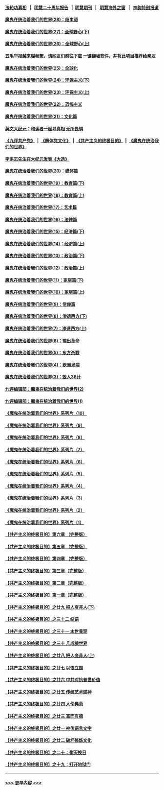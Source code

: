 #### [法轮功真相](https://github.com/gfw-breaker/truth/blob/master/README.md?t=0) &nbsp;&nbsp;|&nbsp;&nbsp; [明慧二十周年报告](https://github.com/gfw-breaker/mh-reports/blob/master/README.md?t=0) &nbsp;&nbsp;|&nbsp;&nbsp;[明慧期刊](https://github.com/gfw-breaker/mh-qikan) &nbsp;&nbsp;|&nbsp;&nbsp; [明慧海外之窗](https://github.com/gfw-breaker/mh-news/blob/master/README.md?t=0) &nbsp;&nbsp;|&nbsp;&nbsp; [神韵特别报道](https://github.com/gfw-breaker/mh-news/blob/master/shenyun.md?t=0)
#### [魔鬼在统治着我们的世界(28)：结束语](../pages/nsc422/n10936246.md?t=06112353) 
#### [魔鬼在统治着我们的世界(27)：全球野心(下)](../pages/nsc422/n10928319.md?t=06112353) 
#### [魔鬼在统治着我们的世界(26)：全球野心(上)](../pages/nsc422/n10900318.md?t=06112353) 
#### 五毛举报越来越频繁，请网友们前往下载 [一键翻墙软件](https://github.com/gfw-breaker/ssr-accounts)，并将此项目推荐给亲友
#### [魔鬼在统治着我们的世界(25)：全球化](../pages/nsc422/n10788205.md?t=06112353) 
#### [魔鬼在统治着我们的世界(24)：环保主义(下)](../pages/nsc422/n10695307.md?t=06112353) 
#### [魔鬼在统治着我们的世界(23)：环保主义(上)](../pages/nsc422/n10688613.md?t=06112353) 
#### [魔鬼在统治着我们的世界(22)：恐怖主义](../pages/nsc422/n10614727.md?t=06112353) 
#### [魔鬼在统治着我们的世界(21)：文化篇](../pages/nsc422/n10597706.md?t=06112353) 
#### [英文大纪元：和读者一起寻真相 无所畏惧](../pages/nsc422/n12542027.md?t=06112353) 
#### [《九评共产党》](https://github.com/begood0513/9ping.md/blob/master/README.md) &nbsp;|&nbsp; [《解体党文化》](../../../../jtdwh.md/blob/master/README.md)  &nbsp;|&nbsp; [《共产主义的终极目的》](../../../../gczydzjmd.md/blob/master/README.md) &nbsp;|&nbsp; [《魔鬼在统治我们的世界》](../../../../mgztzwmdsj.md/blob/master/README.md) 
#### [李洪志先生在大纪元发表《大选》](../pages/nsc422/n12534746.md?t=06112353) 
#### [魔鬼在统治着我们的世界(20)：媒体篇](../pages/nsc422/n10586579.md?t=06112353) 
#### [魔鬼在统治着我们的世界(19)：教育篇(下)](../pages/nsc422/n10564808.md?t=06112353) 
#### [魔鬼在统治着我们的世界(18)：教育篇(上)](../pages/nsc422/n10526970.md?t=06112353) 
#### [魔鬼在统治着我们的世界(17)：艺术篇](../pages/nsc422/n10499093.md?t=06112353) 
#### [魔鬼在统治着我们的世界(16)：法律篇](../pages/nsc422/n10485969.md?t=06112353) 
#### [魔鬼在统治着我们的世界(15)：经济篇(下)](../pages/nsc422/n10469975.md?t=06112353) 
#### [魔鬼在统治着我们的世界(14)：经济篇(上)](../pages/nsc422/n10457370.md?t=06112353) 
#### [魔鬼在统治着我们的世界(13)：政治篇(下)](../pages/nsc422/n10448270.md?t=06112353) 
#### [魔鬼在统治着我们的世界(12)：政治篇(上)](../pages/nsc422/n10444576.md?t=06112353) 
#### [魔鬼在统治着我们的世界(11)：家庭篇(下)](../pages/nsc422/n10440961.md?t=06112353) 
#### [魔鬼在统治着我们的世界(10)：家庭篇(上)](../pages/nsc422/n10435448.md?t=06112353) 
#### [魔鬼在统治着我们的世界(9)：信仰篇](../pages/nsc422/n10432159.md?t=06112353) 
#### [魔鬼在统治着我们的世界(8)：渗透西方(下)](../pages/nsc422/n10429603.md?t=06112353) 
#### [魔鬼在统治着我们的世界(7)：渗透西方(上)](../pages/nsc422/n10426013.md?t=06112353) 
#### [魔鬼在统治着我们的世界(6)：输出革命](../pages/nsc422/n10421536.md?t=06112353) 
#### [魔鬼在统治着我们的世界(5)：东方杀戮](../pages/nsc422/n10417707.md?t=06112353) 
#### [魔鬼在统治着我们的世界(4)：欧洲发端](../pages/nsc422/n10414890.md?t=06112353) 
#### [魔鬼在统治着我们的世界(3)：毁人36计](../pages/nsc422/n10411583.md?t=06112353) 
#### [九评编辑部：魔鬼在统治着我们的世界(2)](../pages/nsc422/n10410036.md?t=06112353) 
#### [九评编辑部：魔鬼在统治着我们的世界(1)](../pages/nsc422/n10406825.md?t=06112353) 
#### [《魔鬼在统治着我们的世界》系列片（10）](../pages/nsc422/n12292670.md?t=06112353) 
#### [《魔鬼在统治着我们的世界》系列片（9）](../pages/nsc422/n12290859.md?t=06112353) 
#### [《魔鬼在统治着我们的世界》系列片（8）](../pages/nsc422/n12287445.md?t=06112353) 
#### [《魔鬼在统治着我们的世界》系列片（7）](../pages/nsc422/n12283425.md?t=06112353) 
#### [《魔鬼在统治着我们的世界》系列片（6）](../pages/nsc422/n12282314.md?t=06112353) 
#### [《魔鬼在统治着我们的世界》系列片（5）](../pages/nsc422/n12281419.md?t=06112353) 
#### [《魔鬼在统治着我们的世界》系列片（4）](../pages/nsc422/n12274024.md?t=06112353) 
#### [《魔鬼在统治着我们的世界》系列片（3）](../pages/nsc422/n12271322.md?t=06112353) 
#### [《魔鬼在统治着我们的世界》系列片（2）](../pages/nsc422/n12269049.md?t=06112353) 
#### [《魔鬼在统治着我们的世界》系列片（1）](../pages/nsc422/n12267575.md?t=06112353) 
#### [【共产主义的终极目的】第六章 （完整版）](../pages/nsc422/n11428913.md?t=06112353) 
#### [【共产主义的终极目的】第五章 （完整版）](../pages/nsc422/n11428912.md?t=06112353) 
#### [【共产主义的终极目的】第四章 （完整版）](../pages/nsc422/n11428907.md?t=06112353) 
#### [【共产主义的终极目的】第三章（完整版）](../pages/nsc422/n11428848.md?t=06112353) 
#### [【共产主义的终极目的】第二章（完整版）](../pages/nsc422/n11428831.md?t=06112353) 
#### [【共产主义的终极目的】第一章（完整版）](../pages/nsc422/n11417651.md?t=06112353) 
#### [【共产主义的终极目的】之廿九 把人变非人(下)](../pages/nsc422/n11344140.md?t=06112353) 
#### [【共产主义的终极目的】之三十二 结语](../pages/nsc422/n11360535.md?t=06112353) 
#### [【共产主义的终极目的】之三十一 末世景观](../pages/nsc422/n11351129.md?t=06112353) 
#### [【共产主义的终极目的】之三十 几成狼世界](../pages/nsc422/n11348280.md?t=06112353) 
#### [【共产主义的终极目的】之廿八 把人变非人(上)](../pages/nsc422/n11340492.md?t=06112353) 
#### [【共产主义的终极目的】之廿七 以恨立国](../pages/nsc422/n11336944.md?t=06112353) 
#### [【共产主义的终极目的】之廿六 中共对抗普世价值](../pages/nsc422/n11324785.md?t=06112353) 
#### [【共产主义的终极目的】之廿五 传统艺术颂神](../pages/nsc422/n11296396.md?t=06112353) 
#### [【共产主义的终极目的】之廿四 人伦典范](../pages/nsc422/n11296397.md?t=06112353) 
#### [【共产主义的终极目的】之廿三 富而有德](../pages/nsc422/n11283598.md?t=06112353) 
#### [【共产主义的终极目的】之廿一 神传语言文字](../pages/nsc422/n11263265.md?t=06112353) 
#### [【共产主义的终极目的】之廿二 破坏修炼文化](../pages/nsc422/n11245728.md?t=06112353) 
#### [【共产主义的终极目的】之二十：偷天换日](../pages/nsc422/n11238846.md?t=06112353) 
#### [【共产主义的终极目的】之十九：打开地狱门](../pages/nsc422/n11206376.md?t=06112353) 

----
#### [ >>> 更早内容 <<< ](../indexes/nsc422-earlier.md)
